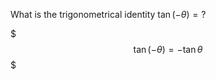 What is the trigonometrical identity $\tan(-\theta) = ?$
<!--question-->
$$$
\tan(-\theta) = - \tan \theta
$$$
